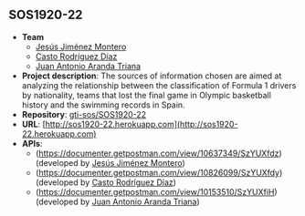 ## SOS1920-22

- **Team**
  - [Jesús Jiménez Montero](https://github.com/jesjimmon)
  - [Casto Rodríguez Díaz](https://github.com/CastoRod)
  - [Juan Antonio Aranda Triana](https://github.com/juantot9)
- **Project description**: The sources of information chosen are aimed at analyzing the relationship between the classification of Formula 1 drivers by nationality, teams that lost the final game in Olympic basketball history and the swimming records in Spain.
- **Repository**: [gti-sos/SOS1920-22](https://github.com/gti-sos/SOS1920-22)
- **URL**: [http://sos1920-22.herokuapp.com](http://sos1920-22.herokuapp.com)
-  **APIs**:
    - (https://documenter.getpostman.com/view/10637349/SzYUXfdz) (developed by [Jesús Jiménez Montero](https://github.com/jesjimmon))
    - (https://documenter.getpostman.com/view/10826099/SzYUXfdy) (developed by [Casto Rodríguez Díaz](https://github.com/CastoRod))
    - (https://documenter.getpostman.com/view/10153510/SzYUXfiH) (developed by [Juan Antonio Aranda Triana](https://github.com/juantot9))
